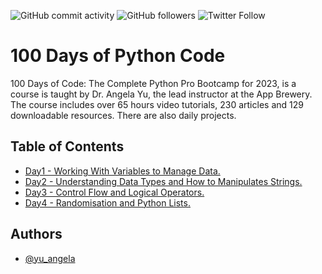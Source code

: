 
<p>
<img alt="GitHub commit activity" src="https://img.shields.io/github/commit-activity/w/LinaYorda/100-Days-Of-Python-Code">
<img alt="GitHub followers" src="https://img.shields.io/github/followers/LinaYorda?style=social">
<img alt="Twitter Follow" src="https://img.shields.io/twitter/follow/GirlsCanInvest2?style=social">
</p>

# 100 Days of Python Code

100 Days of Code: The Complete Python Pro Bootcamp for 2023, is a course is taught by Dr. Angela Yu, the lead instructor at the App Brewery. The course includes over 65 hours video tutorials, 230 articles and 129 downloadable resources. There are also daily projects. 

## Table of Contents
* [Day1 - Working With Variables to Manage Data.](https://github.com/LinaYorda/100-Days-Of-Python-Code/tree/main/Day1)
* [Day2 - Understanding Data Types and How to Manipulates Strings.](https://github.com/LinaYorda/100-Days-Of-Python-Code/tree/main/Day2)
* [Day3 - Control Flow and Logical Operators.](https://github.com/LinaYorda/100-Days-Of-Python-Code/tree/main/Day3)
* [Day4 - Randomisation and Python Lists.](https://github.com/LinaYorda/100-Days-Of-Python-Code/tree/main/Day4)

## Authors

- [@yu_angela](https://twitter.com/yu_angela)
